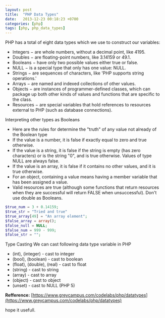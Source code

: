 ```yaml
---
layout: post
title:  "PHP Data Types"
date:   2013-12-23 00:18:23 +0700
categories: [php]
tags: [php, php_data_types]
---
```

PHP has a total of eight data types which we use to construct our variables:

* Integers − are whole numbers, without a decimal point, like 4195.
* Doubles − are floating-point numbers, like 3.14159 or 49.1.
* Booleans − have only two possible values either true or false.
* NULL − is a special type that only has one value: NULL.
* Strings − are sequences of characters, like 'PHP supports string operations.'
* Arrays − are named and indexed collections of other values.
* Objects − are instances of programmer-defined classes, which can package up both other kinds of values and functions that are specific to the class.
* Resources − are special variables that hold references to resources external to PHP (such as database connections).

Interpreting other types as Booleans
* Here are the rules for determine the "truth" of any value not already of the Boolean type
* If the value is a number, it is false if exactly equal to zero and true otherwise. 
* If the value is a string, it is false if the string is empty (has zero characters) or is the string "0", and is true otherwise. Values of type NULL are always false.
* If the value is an array, it is false if it contains no other values, and it is true otherwise. 
* For an object, containing a value means having a member variable that has been assigned a value.
* Valid resources are true (although some functions that return resources when they are successful will return FALSE when unsuccessful). Don't use double as Booleans.
```php
$true_num = 3 + 0.14159;
$true_str = "Tried and true"
$true_array[49] = "An array element";
$false_array = array();
$false_null = NULL;
$false_num = 999 - 999;
$false_str = "";
```

Type Casting
We can cast following data type variable in PHP
* (int), (integer) - cast to integer
* (bool), (boolean) - cast to boolean
* (float), (double), (real) - cast to float
* (string) - cast to string
* (array) - cast to array
* (object) - cast to object
* (unset) - cast to NULL (PHP 5)

**Refference:** [https://www.greycampus.com/codelabs/php/datatypes](https://www.greycampus.com/codelabs/php/datatypes)

hope it usefull.
